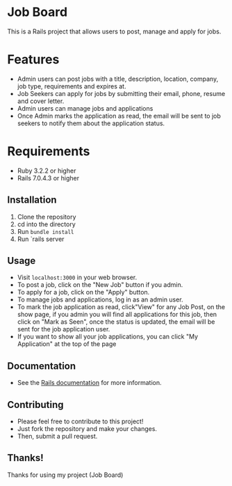# Job Board

This is a Rails project that allows users to post, manage and apply for jobs.

# Features

* Admin users can post jobs with a title, description, location, company, job type, requirements and expires at.
* Job Seekers can apply for jobs by submitting their email, phone, resume and cover letter.
* Admin users can manage jobs and applications
* Once Admin marks the application as read, the email will be sent to job seekers to notify them about the application status.

# Requirements

* Ruby 3.2.2 or higher
* Rails 7.0.4.3 or higher

## Installation

1. Clone the repository
2. cd into the directory
3. Run `bundle install`
4. Run `rails server

## Usage

* Visit `localhost:3000` in your web browser.
* To post a job, click on the "New Job" button if you admin.
* To apply for a job, click on the "Apply" button.
* To manage jobs and applications, log in as an admin user.
* To mark the job application as read, click"View" for any Job Post, on the show page, if you admin you will find all applications for this job, then click on "Mark as Seen", once the status is updated, the email will be sent for the job application user.
* If you want to show all your job applications, you can click "My Application" at the top of the page

## Documentation

* See the [Rails documentation](https://guides.rubyonrails.org/) for more information.

## Contributing

* Please feel free to contribute to this project!
* Just fork the repository and make your changes.
* Then, submit a pull request.

## Thanks!

Thanks for using my project (Job Board)
